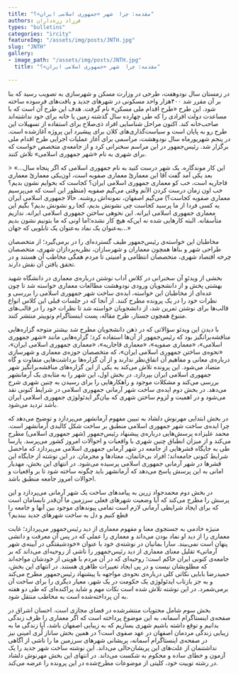 ```yaml
--- 
title: "مقدمه: چرا  شهر «جمهوری اسلامی ایران»؟" 
authors: فرزاد زره‌داران 
types: "bulletins" 
categories: "ircity" 
featureImg: "/assets/img/posts/JNTH.jpg" 
slug: "JNTH" 
gallery: 
- image_path: "/assets/img/posts/JNTH.jpg" 
  title: "مقدمه: چرا  شهر «جمهوری اسلامی ایران»؟" 
 
--- 
```

در زمستان سال نودوهفت، طرحی در وزارت مسکن و شهرسازی به تصویب رسید که بنا بر آن مقرر شد ۴۰۰هزار واحد مسکونی در شهر‌های جدید و بافت‌های فرسوده ساخته شود. این طرح «طرح اقدام ملی مسکن» نام گرفت. هدف این طرح آن است که با مساعدت دولت افرادی را که طی چهارده سال گذشته زمین یا خانه برای خود نداشته‌اند صاحب‌خانه کند. اکنون مراحل شناسایی افراد ذی‌صلاح برای استفاده از تسهیلات این طرح رو به پایان است و سیاست‌گذاری‌های کلان برای پیشبرد این پروژه آغازشده است. در پنجم شهریورماه سال نودوهشت، مراسمی برای آغاز عملیات اجرایی طرح اقدام ملی برگزار شد. رئیس‌جمهور در این مراسم سخنرانی کرد و از جامعه‌ي متخصص خواست که برای شهری به نام «شهر جمهوری اسلامی» تلاش کنند.

&gt; «…این کار موندگاره. یک شهر درست کنید به نام جمهوری اسلامی که اگر پنجاه سال بعد یکی آمد گفت آقا این معماریْ معماری صفویه­ است، اون‌یکی معماریْ معماری قاجاریه است، خب کو معماری جمهوری اسلامی ایران؟ کجاست که بخوایم نشون بدیم؟ خب اون زمان درست کردن الآنم وقتی می‌گیم صفویه (منظور این است که می‌پرسیم معماری صفویه کجاست؟) می‌گیم اصفهان، نمونه‌اش روشنه. حالا جمهوری اسلامی ایران یه کسی فردا از ما پرسید کجاست چی نشونش بدیم، کجا رو نشونش بدیم؟ بگیم این معماری جمهوری اسلامی ایرانه. این نحوه­ی ساختن جمهوری اسلامی ایرانه. نداریم متأسفانه. البته کا‌ر‌هایی شده نه این‌که هیچ کار نشده؛اما اونی که ما بتونیم نشون بدیم به‌عنوان یک نماد به‌عنوان یک تابلویی که جهان…»

مخاطبان این خواسته‌ی رئیس‌جمهور طیف گسترده‌ای را در برمی‌گیرد؛ از متخصصان طراحی شهر و بنا‌ها همچون معماران و شهرسازان، نظریه‌پردازان شهری، متخصصان چرخه اقتصاد شهری، متخصصان انتظامی و امنیتی تا مردم همگی مخاطب آن هستند و در تحقق یافتن آن نقش دارند.

بخشی از ویدئوِ آن سخنرانی در کلاس آداب نوشتن درباره‌ی معماری در دانشگاه شهید بهشتی پخش و از دانشجویان ورودی نودوهشت مطالعات معماری خواسته شد تا چون عده‌ای از مخاطبان این خواسته، ایده‌ی ساخت شهر جمهوری اسلامی را بررسی و نظرات خود را در یک پرونده مطرح کنند. از آنجا که در جلسات قبلی این کلاس انواع قالب‌ها برای نوشتن تمرین شد، از دانشجویان خواسته شد تا نظرات خود را در قالب‌های متنوع همچون جستار، طرح مقاله، پست اینستاگرام وتوییتر منتشر کنند.

 با دیدن این ویدئو سؤالاتی که در ذهن دانشجویان مطرح شد بیشتر متوجه گزاره‌هایی مناقشه‌برانگیز بود که رئیس‌جمهور از آن‌ها استفاده کرد؛ گزاره‌هایی مانند «شهر جمهوری اسلامی»، «معماری صفویه»، «معماری قاجاریه»، «معماری جمهوری اسلامی ایران»، «نحوه‌ی ساختن جمهوری اسلامی ایران»، که متخصصان حوزه‌ی معماری و شهرسازی درباره‌ی معانی و مفاهیم آن اتفاق‌نظر ندارند و از آن گزاره‌ها برداشت‌هایی متفاوت و گاه متضاد می‌شود. این پرونده تلاش می‌کند به یکی از این گزاره‌های مناقشه‌برانگیز شهر جمهوری اسلامی ایران بپردازد. در بخش اول، این شهر را به‌ مثابه‌ی یک آرمانشهر بررسی می‌کند و مشکلات موجود و راهکار‌هایی را برای رسیدن به چنین شهری شرح می‌دهد. در بخش دوم ایده‌ی ساخت شهر آرمانی جمهوری اسلامی در شرایط کنونی نقد می‌شود و در اهمیت و لزوم ساختن شهری که بیان‌گر ایدئولوژی جمهوری اسلامی ایران باشد تردید می‌شود.

در بخش ابتدایی مهرنوش دلشاد به تبیین مفهوم آرمانشهر می‌پردازد و توضیح می‌دهد که چرا ایده‌ی ساخت شهر جمهوری اسلامی منطبق بر ساخت شکل کالبدی آرمانشهر است. محمد علیزاده پرسش‌هایی درباره‌ی پیشنهاد رئیس‌جمهور (شهر جمهوری اسلامی) مطرح‌ می‌کند و از میزان انطباق چنین شهری با واقعیات و احوالات امروز کشور می‌پرسد. پارسا طی به جایگاه قشر‌هایی از جامعه در شهر آرمانی جمهوری اسلامی می‌پردازد که ماحصل شرایط کنونی جامعه‌اند؛ افراد بی‌خانمان، معتاد‌ها و مجرمان. در این نوشته از جایگاه این قشر‌ها در شهر‌ آرمانی جمهوری اسلامی پرسیده می‌شود. در انتهای این بخش، مهدیار امانی به این پرسش پاسخ می‌دهد که آرمانشهر باید چگونه ساخته شود تا بر واقعیات و احوالات امروز جامعه منطبق باشد.

 در بخش دوم محمدجواد زرین به پیامد‌های ساخت یک شهر آرمانی می‌پردازد و این پرسش را مطرح می‌کند که آیا وضعیت شهر‌های فعلی سرزمین ما آن‌قدر نابسامان است که برای ایجاد شرایطی آرمانی لازم است تمامی پیوندهای موجود بین آنها و جامعه را قطع کنیم و دل به ساخت شهر‌های جدید ببندیم؟

منیژه خادمی به جستجوی معنا و مفهوم معماری از دید رئیس‌جمهور می‌پردازد؛ غایت معماری را از دید او نماد بودن می‌داند و معماری را عملی که در پس آن معرفت و دانشی پنهان است نمی‌بیند. سارا بمانیان در نوشته‌ی خود با عنوان «خود‌شیفتگی در آیینه‌ی شهر آرمانی» تقلیل معنای معماری از دید رئیس‌جمهور را ناشی از روحیه‌ای می‌داند که بر جامعه‌ی کنونی ایران حاکم است؛ روحیه‌ای که در آن مردم با هویتی از خودشان مواجه‌اند که مطلوبشان نیست و در پی ایجاد تغییرات ظاهری هستند. در انتهای این بخش، حمید‌رضا بابایی نکاتی کلی درباره‌ی نحوه‌ی مواجهه با پیشنهاد رئیس‌جمهور مطرح می‌کند و به جز بازتاب ایدئولوژی یک حکومت در یک شهر، معیار دیگری را برای ساخت آن برمی‌شمرد. در این نوشته تلاش شده است نکات مهم و شاید پراکنده‌ای که طی دو هفته به آن پرداخته‌شده است به مخاطب منتقل شود.

بخش سوم شامل محتویات منتشرشده در فضای مجازی است. احسان اشراق در صفحه‌ی اینستاگرام آسمانه، به این موضوع پرداخته است که اگر معماری را ظرف زندگی بدانیم و توقع داشته باشیم شهری بسازیم که به زیبایی اصفهان باشد، آیا زندگی ما به زیبایی زندگی مردمان اصفهان در عهد صفوی است؟ در همین بخش ساناز لُری امینی نیز در صفحه‌ی اینستاگرام آسمانه، پریشانی شهر‌های سرزمین ما را ناشی از آگاهی نداشتنمان از علت‌های این پریشان‌حالی می‌داند. این نوشته ساخت شهر جدید را یک آزمون‌ و خطای ساده و محکوم ‌به شکست می‌داند. در انتهای این بخش مهرنوش دلشاد در رشته توییت خود، کلیتی از موضوعات مطرح‌شده در این پرونده را عرضه می‌کند.
